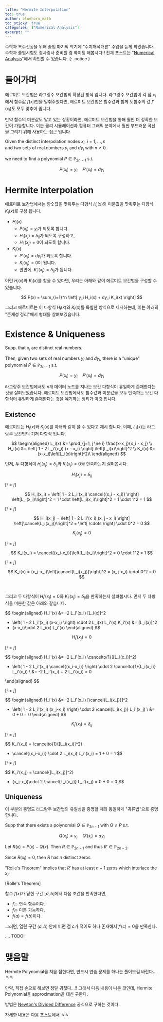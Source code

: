 ```yaml
---
title: "Hermite Interpolation"
toc: true
author: bluehorn_math
toc_sticky: true
categories: ["Numerical Analysis"]
excerpt: ""
---
```


수학과 복수전공을 위해 졸업 마지막 학기에 "수치해석개론" 수업을 듣게 되었습니다. 수학과 졸업시험도 겸사겸사 준비할 겸 화이팅 해봅시다!! 전체 포스트는 "[Numerical Analysis](/categories/numerical-analysis)"에서 확인할 수 있습니다.
{: .notice }

# 들어가며

에르미트 보간법은 라그랑주 보간법의 확장된 방식 입니다. 라그랑주 보간법이 각 점 $x_i$에서 함수값 $f(x_i)$만을 맞춰주었다면, 에르미트 보간법은 함수값과 함께 도함수의 값 $f'(x_i)$도 모두 맞추어 줍니다.

만약 함수의 미분값도 알고 있는 상황이라면, 에르미트 보간법을 통해 훨씬 더 정확한 보간이 가능합니다. 이는 물리 시뮬레이션과 컴퓨터 그래픽 분야에서 훨씬 부드러운 곡선을 그리기 위해 사용하는 접근 입니다.

<div class="theorem" markdown="1">

Given the distinct interpolation nodes $x_i$, $i=1,\dots,n$<br/>
and two sets of real numbers $y_i$ and $dy_i$ with $n\ge 0$.

we need to find a polynomial $P \in \mathbb{P}_{2n-1}$ s.t.

$$
P(x_i) = y_i \quad P'(x_i) = dy_i
$$

</div>

# Hermite Interpolation

에르미트 보간법에서는 함숫값을 맞춰주는 다항식 $H_i(x)$와 미분값을 맞춰주는 다항식 $K_i(x)$로 구성 됩니다.

- $H_i(x)$
  - $P(x_i) = y_i$가 되도록 합니다.
  - $H_i(x_j) = \delta_{ij}$가 되도록 구성하고,
  - $H_i'(x_j) = 0$이 되도록 합니다.
- $K_i(x)$
  - $P'(x_i) = dy_i$가 되도록 합니다.
  - $K_i(x_j) = 0$이 됩니다.
  - 반면에, $K_i'(x_j) = \delta_{ij}$가 됩니다.

이런 $H_i(x)$와 $K_i(x)$를 찾을 수 있다면, 우리는 아래와 같이 에르미트 보간법을 구성할 수 있습니다.

$$
P(x) = \sum_{i=1}^n \left[
  y_i H_i(x) + dy_i K_i(x)
\right]
$$

그리고 에르미트는 이 다항식 $H_i(x)$와 $K_i(x)$를 특별한 방식으로 제시하는데, 이는 아래의 "존재성 정리"에서 형태를 살펴보겠습니다.

# Existence & Uniqueness

<div class="theorem" markdown="1">

Supp. that $x_i$ are distinct real numbers.

Then, given two sets of real numbers $y_i$ and $dy_i$, there is a "unique" polynomial $P \in \mathbb{P}_{2n-1}$ s.t.

$$
P(x_i) = y_i \quad P'(x_i) = dy_i
$$

</div>

라그랑주 보간법에서도 $n$개 데이터 노드를 지나는 보간 다항식이 유일하게 존재한다는 것을 살펴보았습니다. 에르미트 보간법에서도 함수값과 미분값을 모두 만족하는 보간 다항식이 유일하게 존재한다는 것을 얘기하는 정리가 이것 입니다.

## Existence

에르미트는 $H_i(x)$와 $K_i(x)$를 아래와 같이 쓸 수 있다고 제시 합니다. 이때, $L_i(x)$는 라그랑주 보간법의 기저 다항식 입니다.

$$
\begin{aligned}
L_i(x) &= \prod_{j=1, j \ne i} \frac{x-x_j}{x_i - x_j} \\
H_i(x) &= \left[ 1 - 2 L_i'(x_i) (x - x_i) \right] \left[L_i(x)\right]^2 \\
K_i(x) &= (x-x_i)\left[L_i(x)\right]^2\\
\end{aligned}
$$

먼저, 두 다항식이 $H_i(x_j) = \delta_{ij}$와 $K_i(x_j) = 0$을 만족하는지 살펴봅시다.

<div class="proof" markdown="1">

$$
H_i(x_j) = \delta_{ij}
$$

[$i=j$]

$$
H_i(x_i) = \left[ 1 - 2 L_i'(x_i) \cancel{(x_i - x_i)} \right] \left[L_i(x_i)\right]^2 = 1 \cdot \left[L_i(x_i)\right]^2 = 1 \cdot 1^2 = 1
$$

[$i\ne j$]

$$
H_i(x_j) = \left[ 1 - 2 L_i'(x_i) (x_j - x_i) \right] \left[\cancel{L_i(x_j)}\right]^2 = \left[ \cdots \right] \cdot 0^2 = 0
$$

</div>

<div class="proof" markdown="1">

$$
K_i(x_j) = 0
$$

[$i=j$]

$$
K_i(x_i) = \cancel{(x_i-x_i)}\left[L_i(x_i)\right]^2 = 0 \cdot 1^2 = 1
$$

[$i\ne j$]

$$
K_i(x) = (x_j-x_i)\left[\cancel{L_i(x_j)}\right]^2 = (x_j-x_i) \cdot 0^2 = 0
$$

</div>

<br/>

그리고 두 다항식이 $H_i'(x_j) = 0$와 $K_i'(x_j) = \delta_{ij}$을 만족하는지 살펴봅시다. 먼저 두 다항식을 미분한 값은 아래와 같습니다.

$$
\begin{aligned}
H_i'(x)
&= -2 L_i'(x_i) [L_i(x)]^2
+ \left( 1 - 2 L_i'(x_i) (x-x_i) \right) \cdot 2 L_i(x) L_i'(x)
K_i'(x)
&= [L_i(x)]^2
+ (x-x_i)\cdot 2 L_i(x) L_i'(x)
\end{aligned}
$$

<div class="proof" markdown="1">

$$
H_i'(x_j) = 0
$$

[$i=j$]

$$
\begin{aligned}
H_i'(x)
&= -2 L_i'(x_i) \cancelto{1}{[L_i(x_i)]^2}
+ \left( 1 - 2 L_i'(x_i) \cancel{(x_i-x_i)} \right) \cdot 2 \cancelto{1}{L_i(x_i)} L_i'(x_i) \\
&= -2 L_i'(x_i) + 2 L_i'(x_i) = 0

\end{aligned}
$$

[$i\ne j$]

$$
\begin{aligned}
H_i'(x)
&= -2 L_i'(x_i) [\cancel{L_i(x_j)}]^2
+ \left( 1 - 2 L_i'(x_i) (x_j-x_i) \right) \cdot 2 \cancel{L_i(x_j)} L_i'(x_j) \\
&= 0 + 0 = 0
\end{aligned}
$$

</div>

<div class="proof" markdown="1">

$$
K_i'(x_j) = \delta_{ij}
$$

[$i=j$]

$$
K_i'(x_i)
= \cancelto{1}{[L_i(x_i)]^2}
+ \cancel{(x_i-x_i)} \cdot 2 L_i(x_i) L_i'(x_i)
= 1 + 0 = 1
$$

[$i\ne j$]

$$
K_i'(x_j)
= \cancel{[L_i(x_j)]^2}
+ (x_j-x_i)\cdot 2 \cancel{L_i(x_j)} L_i'(x_j)
= 0 + 0 = 0
$$

</div>

## Uniqueness

이 부분의 증명도 라그랑주 보간법의 유일성을 증명할 때와 동일하게 "귀류법"으로 증명 합니다.

<div class="proof" markdown="1">

Supp that there exists a polynomial $Q \in \mathbb{P}_{2n-1}$ with $Q \ne P$ s.t.

$$
Q(x_i) = y_i \quad Q'(x_i) = dy_i
$$

Let $R(x) = P(x) - Q(x)$. Then $R \in \mathbb{P}_{2n-1}$ and thus $R' \in \mathbb{P}_{2n-2}$.

Since $R(x_i) = 0$, then $R$ has $n$ distinct zeros.

"Rolle's Theorem" implies that $R'$ has at least $n-1$ zeros which interlace the $x_i$.

<div class="theorem" markdown="1">

[Rolle's Theorem]

함수 $f(x)$가 닫힌 구간 $[a, b]$에서 다음 조건을 만족한다면,

- $f$는 연속 함수이다.
- $f$는 미분 가능하다.
- $f(a) = f(b)$이다.

그러면, 열린 구간 $(a, b)$ 안에 어떤 점 $c$가 적어도 하나 존재해서 $f'(c) = 0$을 만족한다.

</div>

.... TODO!


</div>


# 맺음말

Hermite Polynomial을 처음 접한다면, 반드시 연습 문제를 하나는 풀어보길 바란다... ㅋㅋ

만약, 직접 손으로 해보면 정말 귀찮다...!! 그래서 다음 내용이 나온 것인데, Hermite Polynomial을 approximation을 대신 구한다.

방법은 [Newton's Divided Difference](/2025/03/27/newton-divided-differences/) 공식으로 구하는 것이다.

자세한 내용은 다음 포스트에서 ㅎㅎ



